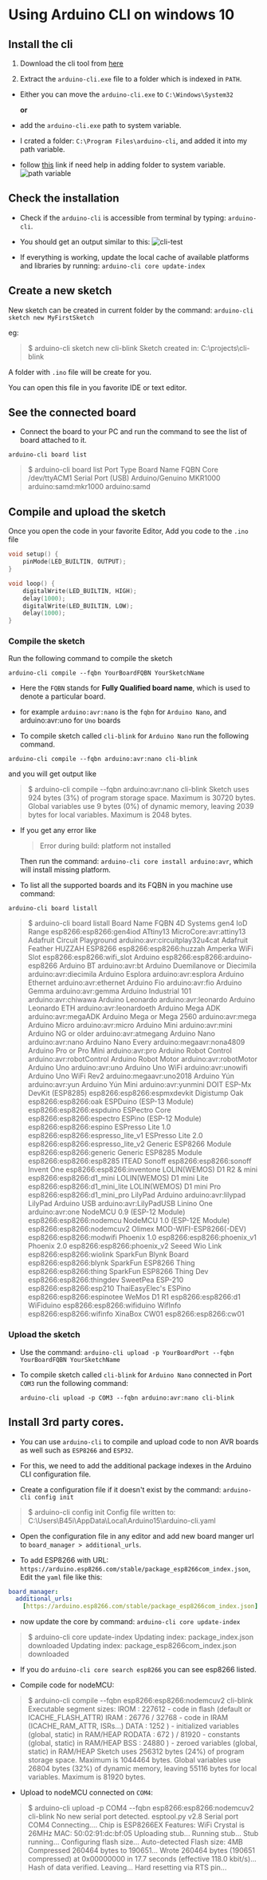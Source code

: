 # Using Arduino CLI on windows 10

## Install the cli

1. Download the cli tool from [here](https://arduino.github.io/arduino-cli/installation/)

2. Extract the `arduino-cli.exe` file to a folder which is indexed in `PATH`.

- Either you can move the `arduino-cli.exe` to `C:\Windows\System32`

  **or**

- add the `arduino-cli.exe` path to system variable.

- I crated a folder: `C:\Program Files\arduino-cli`, and added it into my path variable.

- follow [this](https://stackoverflow.com/questions/44272416/how-to-add-a-folder-to-path-environment-variable-in-windows-10-with-screensho) link if need help in adding folder to system variable.
  ![path variable](./img/PATH.PNG)

## Check the installation

- Check if the `arduino-cli` is accessible from terminal by typing:
  `arduino-cli`.

- You should get an output similar to this:
  ![cli-test](./img/cli-test.png)

- If everything is working, update the local cache of available platforms and libraries by running:
  `arduino-cli core update-index`

## Create a new sketch

New sketch can be created in current folder by the command:
`arduino-cli sketch new MyFirstSketch`

eg:

> \$ arduino-cli sketch new cli-blink
> Sketch created in: C:\projects\cli-blink

A folder with `.ino` file will be create for you.

You can open this file in you favorite IDE or text editor.

## See the connected board

- Connect the board to your PC and run the command to see the list of board attached to it.

`arduino-cli board list`

> \$ arduino-cli board list
> Port Type Board Name FQBN Core
> /dev/ttyACM1 Serial Port (USB) Arduino/Genuino MKR1000 arduino:samd:mkr1000 arduino:samd

## Compile and upload the sketch

Once you open the code in your favorite Editor, Add you code to the `.ino` file

```cpp
void setup() {
    pinMode(LED_BUILTIN, OUTPUT);
}

void loop() {
    digitalWrite(LED_BUILTIN, HIGH);
    delay(1000);
    digitalWrite(LED_BUILTIN, LOW);
    delay(1000);
}
```

### Compile the sketch

Run the following command to compile the sketch

`arduino-cli compile --fqbn YourBoardFQBN YourSketchName`

- Here the `FQBN` stands for **Fully Qualified board name**, which is used to denote a particular board.

- for example `arduino:avr:nano` is the `fqbn` for `Arduino Nano`,
  and arduino:avr:uno for `Uno` boards

- To compile sketch called `cli-blink` for `Arduino Nano` run the following command.

`arduino-cli compile --fqbn arduino:avr:nano cli-blink`

and you will get output like

> \$ arduino-cli compile --fqbn arduino:avr:nano cli-blink
> Sketch uses 924 bytes (3%) of program storage space. Maximum is 30720 bytes.
> Global variables use 9 bytes (0%) of dynamic memory, leaving 2039 bytes for local variables. Maximum is 2048 bytes.

- If you get any error like

  > Error during build: platform not installed

  Then run the command: `arduino-cli core install arduino:avr`, which will install missing platform.

- To list all the supported boards and its FQBN in you machine use command:

`arduino-cli board listall`

> \$ arduino-cli board listall
> Board Name FQBN
> 4D Systems gen4 IoD Range esp8266:esp8266:gen4iod
> ATtiny13 MicroCore:avr:attiny13
> Adafruit Circuit Playground arduino:avr:circuitplay32u4cat
> Adafruit Feather HUZZAH ESP8266 esp8266:esp8266:huzzah
> Amperka WiFi Slot esp8266:esp8266:wifi_slot
> Arduino esp8266:esp8266:arduino-esp8266
> Arduino BT arduino:avr:bt
> Arduino Duemilanove or Diecimila arduino:avr:diecimila
> Arduino Esplora arduino:avr:esplora
> Arduino Ethernet arduino:avr:ethernet
> Arduino Fio arduino:avr:fio
> Arduino Gemma arduino:avr:gemma
> Arduino Industrial 101 arduino:avr:chiwawa
> Arduino Leonardo arduino:avr:leonardo
> Arduino Leonardo ETH arduino:avr:leonardoeth
> Arduino Mega ADK arduino:avr:megaADK
> Arduino Mega or Mega 2560 arduino:avr:mega
> Arduino Micro arduino:avr:micro
> Arduino Mini arduino:avr:mini
> Arduino NG or older arduino:avr:atmegang
> Arduino Nano arduino:avr:nano
> Arduino Nano Every arduino:megaavr:nona4809
> Arduino Pro or Pro Mini arduino:avr:pro
> Arduino Robot Control arduino:avr:robotControl
> Arduino Robot Motor arduino:avr:robotMotor
> Arduino Uno arduino:avr:uno
> Arduino Uno WiFi arduino:avr:unowifi
> Arduino Uno WiFi Rev2 arduino:megaavr:uno2018
> Arduino Yún arduino:avr:yun
> Arduino Yún Mini arduino:avr:yunmini
> DOIT ESP-Mx DevKit (ESP8285) esp8266:esp8266:espmxdevkit
> Digistump Oak esp8266:esp8266:oak
> ESPDuino (ESP-13 Module) esp8266:esp8266:espduino
> ESPectro Core esp8266:esp8266:espectro
> ESPino (ESP-12 Module) esp8266:esp8266:espino
> ESPresso Lite 1.0 esp8266:esp8266:espresso_lite_v1
> ESPresso Lite 2.0 esp8266:esp8266:espresso_lite_v2
> Generic ESP8266 Module esp8266:esp8266:generic
> Generic ESP8285 Module esp8266:esp8266:esp8285
> ITEAD Sonoff esp8266:esp8266:sonoff
> Invent One esp8266:esp8266:inventone
> LOLIN(WEMOS) D1 R2 & mini esp8266:esp8266:d1_mini
> LOLIN(WEMOS) D1 mini Lite esp8266:esp8266:d1_mini_lite
> LOLIN(WEMOS) D1 mini Pro esp8266:esp8266:d1_mini_pro
> LilyPad Arduino arduino:avr:lilypad
> LilyPad Arduino USB arduino:avr:LilyPadUSB
> Linino One arduino:avr:one
> NodeMCU 0.9 (ESP-12 Module) esp8266:esp8266:nodemcu
> NodeMCU 1.0 (ESP-12E Module) esp8266:esp8266:nodemcuv2
> Olimex MOD-WIFI-ESP8266(-DEV) esp8266:esp8266:modwifi
> Phoenix 1.0 esp8266:esp8266:phoenix_v1
> Phoenix 2.0 esp8266:esp8266:phoenix_v2
> Seeed Wio Link esp8266:esp8266:wiolink
> SparkFun Blynk Board esp8266:esp8266:blynk
> SparkFun ESP8266 Thing esp8266:esp8266:thing
> SparkFun ESP8266 Thing Dev esp8266:esp8266:thingdev
> SweetPea ESP-210 esp8266:esp8266:esp210
> ThaiEasyElec's ESPino esp8266:esp8266:espinotee
> WeMos D1 R1 esp8266:esp8266:d1
> WiFiduino esp8266:esp8266:wifiduino
> WifInfo esp8266:esp8266:wifinfo
> XinaBox CW01 esp8266:esp8266:cw01

### Upload the sketch

- Use the command:
  `arduino-cli upload -p YourBoardPort --fqbn YourBoardFQBN YourSketchName`

- To compile sketch called `cli-blink` for `Arduino Nano` connected in Port `COM3` run the following command:

  `arduino-cli upload -p COM3 --fqbn arduino:avr:nano cli-blink`

## Install 3rd party cores.

- You can use `arduino-cli` to compile and upload code to non AVR boards as well such as `ESP8266` and `ESP32`.

- For this, we need to add the additional package indexes in the Arduino CLI configuration file.

- Create a configuration file if it doesn't exist by the command:
  `arduino-cli config init`

> \$ arduino-cli config init
> Config file written to: C:\Users\B45i\AppData\Local\Arduino15\arduino-cli.yaml

- Open the configuration file in any editor and add new board manger url to `board_manager > additional_urls`.

- To add ESP8266 with URL: `https://arduino.esp8266.com/stable/package_esp8266com_index.json`,
  Edit the `yaml` file like this:

```yaml
board_manager:
  additional_urls:
    [https://arduino.esp8266.com/stable/package_esp8266com_index.json]
```

- now update the core by command:
  `arduino-cli core update-index`

> \$ arduino-cli core update-index
> Updating index: package_index.json downloaded
> Updating index: package_esp8266com_index.json downloaded

- If you do `arduino-cli core search esp8266` you can see esp8266 listed.

- Compile code for nodeMCU:

> \$ arduino-cli compile --fqbn esp8266:esp8266:nodemcuv2 cli-blink
> Executable segment sizes:
> IROM : 227612 - code in flash (default or ICACHE_FLASH_ATTR)
> IRAM : 26776 / 32768 - code in IRAM (ICACHE_RAM_ATTR, ISRs...)
> DATA : 1252 ) - initialized variables (global, static) in RAM/HEAP
> RODATA : 672 ) / 81920 - constants (global, static) in RAM/HEAP
> BSS : 24880 ) - zeroed variables (global, static) in RAM/HEAP
> Sketch uses 256312 bytes (24%) of program storage space. Maximum is 1044464 bytes.
> Global variables use 26804 bytes (32%) of dynamic memory, leaving 55116 bytes for local variables. Maximum is 81920 bytes.

- Upload to nodeMCU connected on `COM4`:

> \$ arduino-cli upload -p COM4 --fqbn esp8266:esp8266:nodemcuv2 cli-blink
> No new serial port detected.
> esptool.py v2.8
> Serial port COM4
> Connecting....
> Chip is ESP8266EX
> Features: WiFi
> Crystal is 26MHz
> MAC: 50:02:91:dc:bf:05
> Uploading stub...
> Running stub...
> Stub running...
> Configuring flash size...
> Auto-detected Flash size: 4MB
> Compressed 260464 bytes to 190651...
> Wrote 260464 bytes (190651 compressed) at 0x00000000 in 17.7 seconds (effective 118.0 kbit/s)...
> Hash of data verified.
> Leaving...
> Hard resetting via RTS pin...
